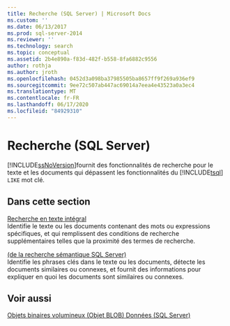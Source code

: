 ```yaml
---
title: Recherche (SQL Server) | Microsoft Docs
ms.custom: ''
ms.date: 06/13/2017
ms.prod: sql-server-2014
ms.reviewer: ''
ms.technology: search
ms.topic: conceptual
ms.assetid: 2b4e890a-f83d-482f-b558-8fa6882c9556
author: rothja
ms.author: jroth
ms.openlocfilehash: 0452d3a098ba37985505ba8657ff9f269a936ef9
ms.sourcegitcommit: 9ee72c507ab447ac69014a7eea4e43523a0a3ec4
ms.translationtype: MT
ms.contentlocale: fr-FR
ms.lasthandoff: 06/17/2020
ms.locfileid: "84929310"
---
```

# <a name="search-sql-server"></a>Recherche (SQL Server)
  [!INCLUDE[ssNoVersion](../includes/ssnoversion-md.md)]fournit des fonctionnalités de recherche pour le texte et les documents qui dépassent les fonctionnalités du [!INCLUDE[tsql](../includes/tsql-md.md)] `LIKE` mot clé.  
  
## <a name="in-this-section"></a>Dans cette section  
 [Recherche en texte intégral](../relational-databases/search/full-text-search.md)  
 Identifie le texte ou les documents contenant des mots ou expressions spécifiques, et qui remplissent des conditions de recherche supplémentaires telles que la proximité des termes de recherche.  
  
 [&#40;de la recherche sémantique SQL Server&#41;](../relational-databases/search/semantic-search-sql-server.md)  
 Identifie les phrases clés dans le texte ou les documents, détecte les documents similaires ou connexes, et fournit des informations pour expliquer en quoi les documents sont similaires ou connexes.  
  
## <a name="see-also"></a>Voir aussi  
 [Objets binaires volumineux &#40;Objet BLOB&#41; Données &#40;SQL Server&#41;](../relational-databases/blob/binary-large-object-blob-data-sql-server.md)  
  
  

